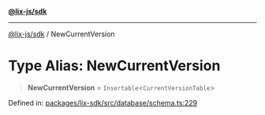[**@lix-js/sdk**](../README.md)

***

[@lix-js/sdk](../README.md) / NewCurrentVersion

# Type Alias: NewCurrentVersion

> **NewCurrentVersion** = `Insertable`\<`CurrentVersionTable`\>

Defined in: [packages/lix-sdk/src/database/schema.ts:229](https://github.com/opral/monorepo/blob/b171e3e71d4461028abf991c33609fbcfb064d33/packages/lix-sdk/src/database/schema.ts#L229)
